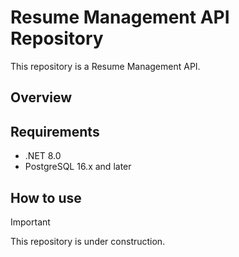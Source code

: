 # Resume Management API Repository

This repository is a Resume Management API.

## Overview

## Requirements

- .NET 8.0
- PostgreSQL 16.x and later

## How to use

> [!IMPORTANT]
> This repository is under construction.
